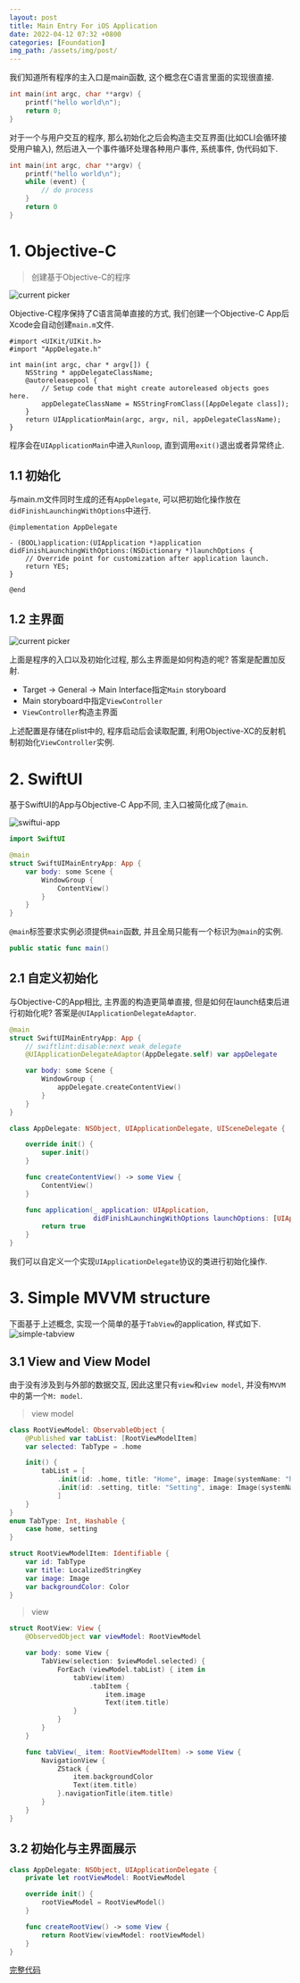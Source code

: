 ```yaml
---
layout: post
title: Main Entry For iOS Application
date: 2022-04-12 07:32 +0800
categories: [Foundation]
img_path: /assets/img/post/
---
```


我们知道所有程序的主入口是main函数, 这个概念在C语言里面的实现很直接.
```c
int main(int argc, char **argv) {
    printf("hello world\n");
    return 0;
}
```
对于一个与用户交互的程序, 那么初始化之后会构造主交互界面(比如CLI会循环接受用户输入), 然后进入一个事件循环处理各种用户事件, 系统事件, 伪代码如下.
```c
int main(int argc, char **argv) {
    printf("hello world\n");
    while (event) {
        // do process
    }
    return 0
}
```
# 1. Objective-C

> 创建基于Objective-C的程序

![current picker](objc-start.gif)

Objective-C程序保持了C语言简单直接的方式, 我们创建一个Objective-C App后Xcode会自动创建`main.m`文件.

```objc
#import <UIKit/UIKit.h>
#import "AppDelegate.h"

int main(int argc, char * argv[]) {
    NSString * appDelegateClassName;
    @autoreleasepool {
        // Setup code that might create autoreleased objects goes here.
        appDelegateClassName = NSStringFromClass([AppDelegate class]);
    }
    return UIApplicationMain(argc, argv, nil, appDelegateClassName);
}

```
程序会在`UIApplicationMain`中进入`Runloop`, 直到调用`exit()`退出或者异常终止.

## 1.1 初始化

与main.m文件同时生成的还有`AppDelegate`, 可以把初始化操作放在`didFinishLaunchingWithOptions`中进行.
```objc
@implementation AppDelegate

- (BOOL)application:(UIApplication *)application didFinishLaunchingWithOptions:(NSDictionary *)launchOptions {
    // Override point for customization after application launch.
    return YES;
}

@end

```


## 1.2 主界面

 ![current picker](objc-main-screen.jpg)

上面是程序的入口以及初始化过程, 那么主界面是如何构造的呢? 答案是配置加反射.
- Target -> General -> Main Interface指定`Main` storyboard
- Main storyboard中指定`ViewController`
- `ViewController`构造主界面

上述配置是存储在plist中的, 程序启动后会读取配置, 利用Objective-XC的反射机制初始化`ViewController`实例.

# 2. SwiftUI

基于SwiftUI的App与Objective-C App不同, 主入口被简化成了`@main`.

![swiftui-app](swiftui-start.gif)

```swift
import SwiftUI

@main
struct SwiftUIMainEntryApp: App {
    var body: some Scene {
        WindowGroup {
            ContentView()
        }
    }
}

```
`@main`标签要求实例必须提供`main`函数, 并且全局只能有一个标识为`@main`的实例.
```swift
public static func main()
```
## 2.1 自定义初始化

与Objective-C的App相比, 主界面的构造更简单直接, 但是如何在launch结束后进行初始化呢? 答案是`@UIApplicationDelegateAdaptor`.

```swift
@main
struct SwiftUIMainEntryApp: App {
    // swiftlint:disable:next weak_delegate
    @UIApplicationDelegateAdaptor(AppDelegate.self) var appDelegate

    var body: some Scene {
        WindowGroup {
            appDelegate.createContentView()
        }
    }
}

class AppDelegate: NSObject, UIApplicationDelegate, UISceneDelegate {

    override init() {
        super.init()
    }

    func createContentView() -> some View {
        ContentView()
    }

    func application(_ application: UIApplication,
                     didFinishLaunchingWithOptions launchOptions: [UIApplication.LaunchOptionsKey: Any]? = nil) -> Bool {
        return true
    }
}

```
我们可以自定义一个实现`UIApplicationDelegate`协议的类进行初始化操作.

# 3. Simple MVVM structure
下面基于上述概念, 实现一个简单的基于`TabView`的application, 样式如下.
![simple-tabview](simple-tabview.gif)

## 3.1 View and View Model

由于没有涉及到与外部的数据交互, 因此这里只有`view`和`view model`, 并没有`MVVM`中的第一个`M: model`.

> view model

```swift
class RootViewModel: ObservableObject {
    @Published var tabList: [RootViewModelItem]
    var selected: TabType = .home

    init() {
        tabList = [
            .init(id: .home, title: "Home", image: Image(systemName: "house"), backgroundColor: .red),
            .init(id: .setting, title: "Setting", image: Image(systemName: "gear"), backgroundColor: .blue)
            ]
    }
}
enum TabType: Int, Hashable {
    case home, setting
}

struct RootViewModelItem: Identifiable {
    var id: TabType
    var title: LocalizedStringKey
    var image: Image
    var backgroundColor: Color
}

```

> view

```swift
struct RootView: View {
    @ObservedObject var viewModel: RootViewModel

    var body: some View {
        TabView(selection: $viewModel.selected) {
            ForEach (viewModel.tabList) { item in
                tabView(item)
                    .tabItem {
                        item.image
                        Text(item.title)
                }
            }
        }
    }

    func tabView(_ item: RootViewModelItem) -> some View {
        NavigationView {
            ZStack {
                item.backgroundColor
                Text(item.title)
            }.navigationTitle(item.title)
        }
    }
}

```

## 3.2 初始化与主界面展示

```swift
class AppDelegate: NSObject, UIApplicationDelegate {
    private let rootViewModel: RootViewModel

    override init() {
        rootViewModel = RootViewModel()
    }

    func createRootView() -> some View {
        return RootView(viewModel: rootViewModel)
    }
}

```

[完整代码](https://github.com/zteshadow/swift/tree/main/Simple)